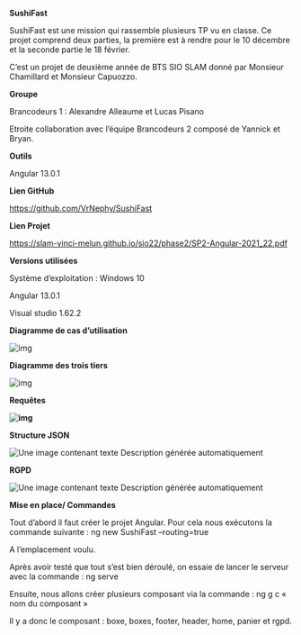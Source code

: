 **SushiFast**

 

SushiFast est une mission qui rassemble plusieurs TP vu en classe. Ce projet comprend deux parties, la première est à rendre pour le 10 décembre et la seconde partie le 18 février.

 

C’est un projet de deuxième année de BTS SIO SLAM donné par Monsieur Chamillard et Monsieur Capuozzo.

 

**Groupe**

Brancodeurs 1 : Alexandre Alleaume et Lucas Pisano

Etroite collaboration avec l’équipe Brancodeurs 2 composé de Yannick et Bryan.

 

**Outils** 

Angular 13.0.1

 

**Lien GitHub**

 

https://github.com/VrNephy/SushiFast

 

**Lien Projet**

https://slam-vinci-melun.github.io/sio22/phase2/SP2-Angular-2021_22.pdf

 

**Versions utilisées**

 

Système d’exploitation : Windows 10

 

Angular 13.0.1

 

Visual studio 1.62.2

 

**Diagramme de cas d’utilisation**

 

![img](https://media.discordapp.net/attachments/901086910083108927/917448206001008680/unknown.png)

**Diagramme des trois tiers**

 

![img](https://media.discordapp.net/attachments/901086910083108927/917433191554486292/unknown.png)

 

 

**Requêtes**

**![img](https://media.discordapp.net/attachments/901086910083108927/917431932462170213/EnormePenisOversize.PNG)**

**Structure JSON**

![Une image contenant texte  Description générée automatiquement](https://media.discordapp.net/attachments/901086910083108927/917693407999188992/unknown.png)

 

 

**RGPD**

 

![Une image contenant texte  Description générée automatiquement](https://media.discordapp.net/attachments/415449138747146250/917693896488792114/unknown.png?width=1001&height=702)

 

 

 

 

**Mise en place/ Commandes**

 

Tout d’abord il faut créer le projet Angular. Pour cela nous exécutons la commande suivante : ng new SushiFast –routing=true

 

A l’emplacement voulu.

 

Après avoir testé que tout s’est bien déroulé, on essaie de lancer le serveur avec la commande : ng serve

 

Ensuite, nous allons créer plusieurs composant via la commande : ng g c « nom du composant »

Il y a donc le composant : boxe, boxes, footer, header, home, panier et rgpd.

